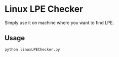 # Linux LPE Checker

Simply use it on machine where you want to find LPE.

## Usage 
`python linuxLPEChecker.py`

